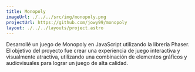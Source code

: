 ```yaml
---
title: Monopoly
imageUrl: ./../../src/img/monopoly.png
projectUrl: https://github.com/jowy99/monopoly
layout: ./../../layouts/project.astro
---
```

Desarrollé un juego de Monopoly en JavaScript utilizando la librería Phaser. El objetivo del proyecto fue crear una experiencia de juego interactiva y visualmente atractiva, utilizando una combinación de elementos gráficos y audiovisuales para lograr un juego de alta calidad.